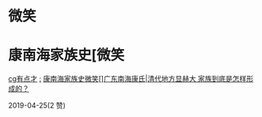 # 微笑

# 康南海家族史[微笑

[cg](https://mp.weixin.qq.com/s/G3Y3zFXOmlWLdGQ3zn6aag)[有点才](https://mp.weixin.qq.com/s/G3Y3zFXOmlWLdGQ3zn6aag) [:](https://mp.weixin.qq.com/s/G3Y3zFXOmlWLdGQ3zn6aag) [康南海家族史](https://mp.weixin.qq.com/s/G3Y3zFXOmlWLdGQ3zn6aag)[微笑](https://mp.weixin.qq.com/s/G3Y3zFXOmlWLdGQ3zn6aag)[][广东南海康氏](https://mp.weixin.qq.com/s/G3Y3zFXOmlWLdGQ3zn6aag)[|](https://mp.weixin.qq.com/s/G3Y3zFXOmlWLdGQ3zn6aag)[清代地方显赫大 家族到底是怎样形成的？](https://mp.weixin.qq.com/s/G3Y3zFXOmlWLdGQ3zn6aag)

2019-04-25(2 赞)